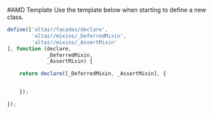 #AMD Template
Use the template below when starting to define a new class.

``` js
define(['altair/facades/declare',
        'altair/mixins/_DeferredMixin',
        'altair/mixins/_AssertMixin'
], function (declare,
             _DeferredMixin,
             _AssertMixin) {

    return declare([_DeferredMixin, _AssertMixin], {


    });

});
```